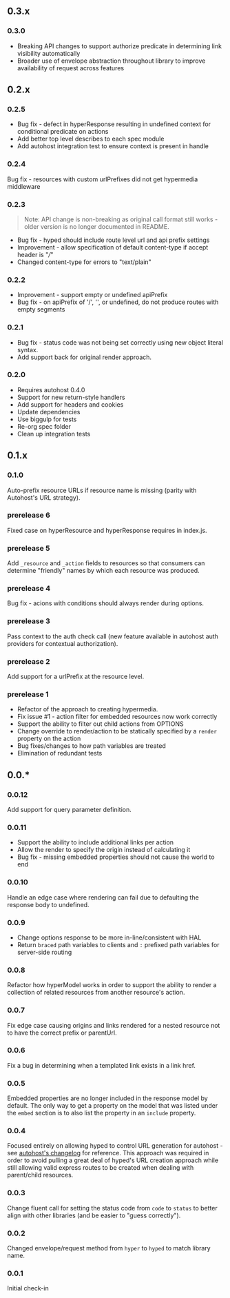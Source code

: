 ## 0.3.x

### 0.3.0
 * Breaking API changes to support authorize predicate in determining link visibility automatically
 * Broader use of envelope abstraction throughout library to improve availability of request across features

## 0.2.x

### 0.2.5
 * Bug fix - defect in hyperResponse resulting in undefined context for conditional predicate on actions
 * Add better top level describes to each spec module
 * Add autohost integration test to ensure context is present in handle

### 0.2.4
Bug fix - resources with custom urlPrefixes did not get hypermedia middleware

### 0.2.3

> Note: API change is non-breaking as original call format still works - older version is no longer documented in README.

 * Bug fix - hyped should include route level url and api prefix settings
 * Improvement - allow specification of default content-type if accept header is "*/*"
 * Changed content-type for errors to "text/plain"

### 0.2.2
 * Improvement - support empty or undefined apiPrefix
 * Bug fix - on apiPrefix of '/', '', or undefined, do not produce routes with empty segments

### 0.2.1
 * Bug fix - status code was not being set correctly using new object literal syntax.
 * Add support back for original render approach.

### 0.2.0
 * Requires autohost 0.4.0
 * Support for new return-style handlers
 * Add support for headers and cookies
 * Update dependencies
 * Use biggulp for tests
 * Re-org spec folder
 * Clean up integration tests

## 0.1.x

### 0.1.0
Auto-prefix resource URLs if resource name is missing (parity with Autohost's URL strategy).

### prerelease 6
Fixed case on hyperResource and hyperResponse requires in index.js.

### prerelease 5
Add `_resource` and `_action` fields to resources so that consumers can determine "friendly" names by which each resource was produced.

### prerelease 4
Bug fix - acions with conditions should always render during options.

### prerelease 3
Pass context to the auth check call (new feature available in autohost auth providers for contextual authorization).

### prerelease 2
Add support for a urlPrefix at the resource level.

### prerelease 1

 * Refactor of the approach to creating hypermedia.
 * Fix issue #1 - action filter for embedded resources now work correctly
 * Support the ability to filter out child actions from OPTIONS
 * Change override to render/action to be statically specified by a `render` property on the action
 * Bug fixes/changes to how path variables are treated
 * Elimination of redundant tests

## 0.0.*

### 0.0.12
Add support for query parameter definition.

### 0.0.11

 * Support the ability to include additional links per action
 * Allow the render to specify the origin instead of calculating it
 * Bug fix - missing embedded properties should not cause the world to end

### 0.0.10
Handle an edge case where rendering can fail due to defaulting the response body to undefined.

### 0.0.9

 * Change options response to be more in-line/consistent with HAL
 * Return `braced` path variables to clients and `:` prefixed path variables for server-side routing

### 0.0.8
Refactor how hyperModel works in order to support the ability to render a collection of related resources from another resource's action.

### 0.0.7
Fix edge case causing origins and links rendered for a nested resource not to have the correct prefix or parentUrl.

### 0.0.6
Fix a bug in determining when a templated link exists in a link href.

### 0.0.5
Embedded properties are no longer included in the response model by default. The only way to get a property on the model that was listed under the `embed` section is to also list the property in an `include` property.

### 0.0.4
Focused entirely on allowing hyped to control URL generation for autohost - see [autohost's changelog](https://github.com/arobson/autohost/blob/master/CHANGELOG.md#prerelease-3) for reference. This approach was required in order to avoid pulling a great deal of hyped's URL creation approach while still allowing valid express routes to be created when dealing with parent/child resources.

### 0.0.3
Change fluent call for setting the status code from `code` to `status` to better align with other libraries (and be easier to "guess correctly").

### 0.0.2
Changed envelope/request method from `hyper` to `hyped` to match library name.

### 0.0.1
Initial check-in
